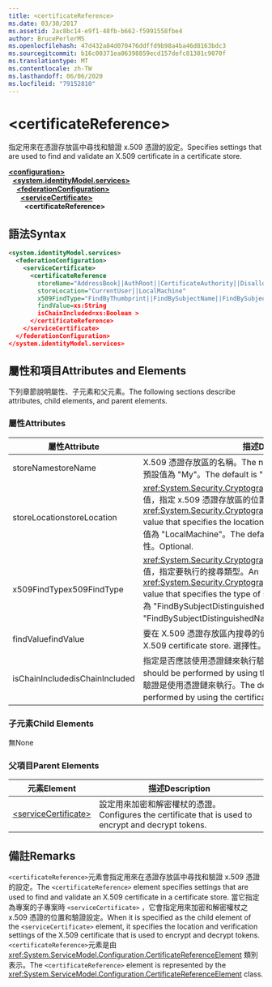 ```yaml
---
title: <certificateReference>
ms.date: 03/30/2017
ms.assetid: 2ac8bc14-e9f1-48fb-b662-f5991558fbe4
author: BrucePerlerMS
ms.openlocfilehash: 47d432a84d070476ddffd9b98a4ba46d8163bdc3
ms.sourcegitcommit: b16c00371ea06398859ecd157defc81301c9070f
ms.translationtype: MT
ms.contentlocale: zh-TW
ms.lasthandoff: 06/06/2020
ms.locfileid: "79152810"
---
```

# \<certificateReference>
<span data-ttu-id="8baf4-101">指定用來在憑證存放區中尋找和驗證 x.509 憑證的設定。</span><span class="sxs-lookup"><span data-stu-id="8baf4-101">Specifies settings that are used to find and validate an X.509 certificate in a certificate store.</span></span>  
  
[**\<configuration>**](../configuration-element.md)\
&nbsp;&nbsp;[**\<system.identityModel.services>**](system-identitymodel-services.md)\
&nbsp;&nbsp;&nbsp;&nbsp;[**\<federationConfiguration>**](federationconfiguration.md)\
&nbsp;&nbsp;&nbsp;&nbsp;&nbsp;&nbsp;[**\<serviceCertificate>**](servicecertificate.md)\
&nbsp;&nbsp;&nbsp;&nbsp;&nbsp;&nbsp;&nbsp;&nbsp;**\<certificateReference>**  
  
## <a name="syntax"></a><span data-ttu-id="8baf4-102">語法</span><span class="sxs-lookup"><span data-stu-id="8baf4-102">Syntax</span></span>  
  
```xml  
<system.identityModel.services>  
  <federationConfiguration>  
    <serviceCertificate>  
      <certificateReference
        storeName="AddressBook||AuthRoot||CertificateAuthority||Disallowed||My||Root||TrustedPeople||TrustedPublisher"  
        storeLocation="CurrentUser||LocalMachine"  
        x509FindType="FindByThumbprint||FindBySubjectName||FindBySubjectDistinguishedName||FindByIssuerName||FindByIssuerDistinguishedName||FindBySerialNumber||FindByTimeValid||FindByTimeNotYetValid||FindByTimeExpired||FindByTemplateName||FindByApplicationPolicy||FindByCertificatePolicy||FindByExtension||FindByKeyUsage||FindBySubjectKeyIdentifier"  
        findValue=xs:String  
        isChainIncluded=xs:Boolean >  
      </certificateReference>  
    </serviceCertificate>  
  </federationConfiguration>  
</system.identityModel.services>  
```  
  
## <a name="attributes-and-elements"></a><span data-ttu-id="8baf4-103">屬性和項目</span><span class="sxs-lookup"><span data-stu-id="8baf4-103">Attributes and Elements</span></span>  
 <span data-ttu-id="8baf4-104">下列章節說明屬性、子元素和父元素。</span><span class="sxs-lookup"><span data-stu-id="8baf4-104">The following sections describe attributes, child elements, and parent elements.</span></span>  
  
### <a name="attributes"></a><span data-ttu-id="8baf4-105">屬性</span><span class="sxs-lookup"><span data-stu-id="8baf4-105">Attributes</span></span>  
  
|<span data-ttu-id="8baf4-106">屬性</span><span class="sxs-lookup"><span data-stu-id="8baf4-106">Attribute</span></span>|<span data-ttu-id="8baf4-107">描述</span><span class="sxs-lookup"><span data-stu-id="8baf4-107">Description</span></span>|  
|---------------|-----------------|  
|<span data-ttu-id="8baf4-108">storeName</span><span class="sxs-lookup"><span data-stu-id="8baf4-108">storeName</span></span>|<span data-ttu-id="8baf4-109">X.509 憑證存放區的名稱。</span><span class="sxs-lookup"><span data-stu-id="8baf4-109">The name of the X.509 certificate store.</span></span> <span data-ttu-id="8baf4-110">預設值為 "My"。</span><span class="sxs-lookup"><span data-stu-id="8baf4-110">The default is "My".</span></span> <span data-ttu-id="8baf4-111">選擇性。</span><span class="sxs-lookup"><span data-stu-id="8baf4-111">Optional.</span></span>|  
|<span data-ttu-id="8baf4-112">storeLocation</span><span class="sxs-lookup"><span data-stu-id="8baf4-112">storeLocation</span></span>|<span data-ttu-id="8baf4-113"><xref:System.Security.Cryptography.X509Certificates.StoreLocation>值，指定 x.509 憑證存放區的位置。</span><span class="sxs-lookup"><span data-stu-id="8baf4-113">A <xref:System.Security.Cryptography.X509Certificates.StoreLocation> value that specifies the location of the X.509 certificate store.</span></span> <span data-ttu-id="8baf4-114">預設值為 "LocalMachine"。</span><span class="sxs-lookup"><span data-stu-id="8baf4-114">The default value is "LocalMachine".</span></span> <span data-ttu-id="8baf4-115">選擇性。</span><span class="sxs-lookup"><span data-stu-id="8baf4-115">Optional.</span></span>|  
|<span data-ttu-id="8baf4-116">x509FindType</span><span class="sxs-lookup"><span data-stu-id="8baf4-116">x509FindType</span></span>|<span data-ttu-id="8baf4-117"><xref:System.Security.Cryptography.X509Certificates.X509FindType>值，指定要執行的搜尋類型。</span><span class="sxs-lookup"><span data-stu-id="8baf4-117">An <xref:System.Security.Cryptography.X509Certificates.X509FindType> value that specifies the type of search that is to be executed.</span></span> <span data-ttu-id="8baf4-118">預設值為 "FindBySubjectDistinguishedName"。</span><span class="sxs-lookup"><span data-stu-id="8baf4-118">The default is "FindBySubjectDistinguishedName".</span></span> <span data-ttu-id="8baf4-119">選擇性。</span><span class="sxs-lookup"><span data-stu-id="8baf4-119">Optional.</span></span>|  
|<span data-ttu-id="8baf4-120">findValue</span><span class="sxs-lookup"><span data-stu-id="8baf4-120">findValue</span></span>|<span data-ttu-id="8baf4-121">要在 X.509 憑證存放區內搜尋的值。</span><span class="sxs-lookup"><span data-stu-id="8baf4-121">The value to search for in the X.509 certificate store.</span></span> <span data-ttu-id="8baf4-122">選擇性。</span><span class="sxs-lookup"><span data-stu-id="8baf4-122">Optional.</span></span>|  
|<span data-ttu-id="8baf4-123">isChainIncluded</span><span class="sxs-lookup"><span data-stu-id="8baf4-123">isChainIncluded</span></span>|<span data-ttu-id="8baf4-124">指定是否應該使用憑證鏈來執行驗證。</span><span class="sxs-lookup"><span data-stu-id="8baf4-124">Specifies whether validation should be performed by using the certificate chain.</span></span> <span data-ttu-id="8baf4-125">預設值為 "true";驗證是使用憑證鏈來執行。</span><span class="sxs-lookup"><span data-stu-id="8baf4-125">The default is "true"; validation is performed by using the certificate chain.</span></span> <span data-ttu-id="8baf4-126">選擇性。</span><span class="sxs-lookup"><span data-stu-id="8baf4-126">Optional.</span></span>|  
  
### <a name="child-elements"></a><span data-ttu-id="8baf4-127">子元素</span><span class="sxs-lookup"><span data-stu-id="8baf4-127">Child Elements</span></span>  
 <span data-ttu-id="8baf4-128">無</span><span class="sxs-lookup"><span data-stu-id="8baf4-128">None</span></span>  
  
### <a name="parent-elements"></a><span data-ttu-id="8baf4-129">父項目</span><span class="sxs-lookup"><span data-stu-id="8baf4-129">Parent Elements</span></span>  
  
|<span data-ttu-id="8baf4-130">元素</span><span class="sxs-lookup"><span data-stu-id="8baf4-130">Element</span></span>|<span data-ttu-id="8baf4-131">描述</span><span class="sxs-lookup"><span data-stu-id="8baf4-131">Description</span></span>|  
|-------------|-----------------|  
|[\<serviceCertificate>](servicecertificate.md)|<span data-ttu-id="8baf4-132">設定用來加密和解密權杖的憑證。</span><span class="sxs-lookup"><span data-stu-id="8baf4-132">Configures the certificate that is used to encrypt and decrypt tokens.</span></span>|  
  
## <a name="remarks"></a><span data-ttu-id="8baf4-133">備註</span><span class="sxs-lookup"><span data-stu-id="8baf4-133">Remarks</span></span>  
 <span data-ttu-id="8baf4-134">`<certificateReference>`元素會指定用來在憑證存放區中尋找和驗證 x.509 憑證的設定。</span><span class="sxs-lookup"><span data-stu-id="8baf4-134">The `<certificateReference>` element specifies settings that are used to find and validate an X.509 certificate in a certificate store.</span></span> <span data-ttu-id="8baf4-135">當它指定為專案的子專案時 `<serviceCertificate>` ，它會指定用來加密和解密權杖之 x.509 憑證的位置和驗證設定。</span><span class="sxs-lookup"><span data-stu-id="8baf4-135">When it is specified as the child element of the `<serviceCertificate>` element, it specifies the location and verification settings of the X.509 certificate that is used to encrypt and decrypt tokens.</span></span> <span data-ttu-id="8baf4-136">`<certificateReference>`元素是由 <xref:System.ServiceModel.Configuration.CertificateReferenceElement> 類別表示。</span><span class="sxs-lookup"><span data-stu-id="8baf4-136">The `<certificateReference>` element is represented by the <xref:System.ServiceModel.Configuration.CertificateReferenceElement> class.</span></span>

